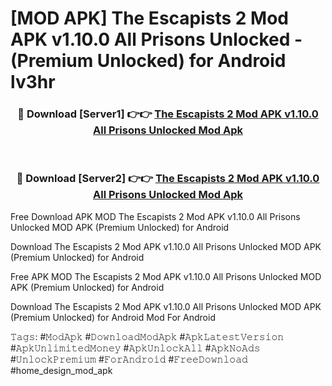 # [MOD APK] The Escapists 2 Mod APK v1.10.0 All Prisons Unlocked - (Premium Unlocked) for Android lv3hr



<div align="center">
<h3>🔴 Download [Server1] 👉👉 <a href="https://momento.my/?title=The_Escapists_2_Mod_APK_v1.10.0_All_Prisons_Unlocked">The Escapists 2 Mod APK v1.10.0 All Prisons Unlocked Mod Apk</a></h3><br>

<h3>🔴 Download [Server2] 👉👉 <a href="https://momento.my/?title=The_Escapists_2_Mod_APK_v1.10.0_All_Prisons_Unlocked">The Escapists 2 Mod APK v1.10.0 All Prisons Unlocked Mod Apk</a></h3>
</div>



Free Download APK MOD The Escapists 2 Mod APK v1.10.0 All Prisons Unlocked MOD APK (Premium Unlocked) for Android

Download The Escapists 2 Mod APK v1.10.0 All Prisons Unlocked MOD APK (Premium Unlocked) for Android

Free APK MOD The Escapists 2 Mod APK v1.10.0 All Prisons Unlocked MOD APK (Premium Unlocked) for Android

Download The Escapists 2 Mod APK v1.10.0 All Prisons Unlocked MOD APK (Premium Unlocked) for Android Mod For Android

𝚃𝚊𝚐𝚜: #𝙼𝚘𝚍𝙰𝚙𝚔 #𝙳𝚘𝚠𝚗𝚕𝚘𝚊𝚍𝙼𝚘𝚍𝙰𝚙𝚔 #𝙰𝚙𝚔𝙻𝚊𝚝𝚎𝚜𝚝𝚅𝚎𝚛𝚜𝚒𝚘𝚗 #𝙰𝚙𝚔𝚄𝚗𝚕𝚒𝚖𝚒𝚝𝚎𝚍𝙼𝚘𝚗𝚎𝚢 #𝙰𝚙𝚔𝚄𝚗𝚕𝚘𝚌𝚔𝙰𝚕𝚕 #𝙰𝚙𝚔𝙽𝚘𝙰𝚍𝚜 #𝚄𝚗𝚕𝚘𝚌𝚔𝙿𝚛𝚎𝚖𝚒𝚞𝚖 #𝙵𝚘𝚛𝙰𝚗𝚍𝚛𝚘𝚒𝚍 #𝙵𝚛𝚎𝚎𝙳𝚘𝚠𝚗𝚕𝚘𝚊𝚍 #home_design_mod_apk
